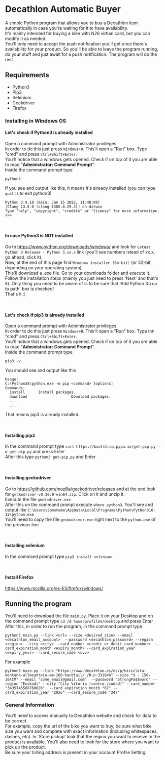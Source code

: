 # Decathlon Automatic Buyer

A simple Python program that allows you to buy a Decathlon item automatically in case you're waiting for it to have availability.
<br> It's mainly intended for buying a bike with N26 virtual card, but you can modify it as needed.
<br> You'll only need to accept the push notification you'll get once there's availability for your product. So you'll be able to leave the program running, do your stuff and just await for a push notification. The program will do the rest.

## Requirements
* Python3
* Pip3
* Selenium
* Geckdriver
* Firefox

### Installing in Windows OS
#### Let's check if Python3 is already installed
Open a command prompt with Administrator privileges
<br> In order to do this just press `Windows+R`. This'll open a "Run" box. Type "cmd" and press `Ctrl+Shift+Enter`.
<br> You'll notice that a windows gets opened. Check if on top of it you are able to read "<b>Administrator: Command Prompt</b>".
<br> Inside the command prompt type
```
python3
```
If you see and output like this, it means it's already installed (you can type `quit()` to exit python3)
```
Python 3.9.10 (main, Jan 15 2022, 11:48:00)
[Clang 13.0.0 (clang-1300.0.29.3)] on darwin
Type "help", "copyright", "credits" or "license" for more information.
>>>
```

<br>

#### In case Python3 is NOT installed
Go to https://www.python.org/downloads/windows/ and look for `Latest Python 3 Release - Python 3.xx.x` link (you'll see numbers istead of xx.x, go ahead, click it).
<br> Now, at the end of this page find `Windows installer (64-bit)` (or 32-bit, depending on your operating system).
<br> This'll download a .exe file. Go to your downloads folder and execute it. 
<br>Follow the installation steps (mainly you just need to press 'Next' and that's it). Only thing you need to be aware of is to be sure that 'Add Python 3.xx.x to path' box is checked!
<br> That's it :)

<br>

#### Let's check if pip3 is already installed
Open a command prompt with Administrator privileges
<br> In order to do this just press `Windows+R`. This'll open a "Run" box. Type inn "cmd" and press `Ctrl+Shift+Enter`.
<br> You'll notice that a windows gets opened. Check if on top of it you are able to read "<b>Administrator: Command Prompt</b>".
<br> Inside the command prompt type
```
pip3 -v
```
You should see and output like this
```
Usage:
C:\Python38\python.exe -m pip <command> [options]
Commands:
  install      Install packages.
  download                    Download packages.
  ...
  ...
```
That means pip3 is already installed.

<br>

#### Installing pip3
In the command prompt type `curl https://bootstrap.pypa.io/get-pip.py -o get-pip.py` and press Enter
<br> After this type `python3 get-pip.py` and Enter

<br>

#### Installing geckodriver
Go to https://github.com/mozilla/geckodriver/releases and at the end look for `geckodriver-v0.30.0-win64.zip`. Click on it and unzip it.
<br> Execute the file `geckodriver.exe`
<br> After this on the command prompt execute `where python3`. You'll see and output like `C:\Users\SomeName\AppData\Local\Programs\Python\Python310-32\python.exe`
<br> You'll need to copy the file `geckodriver.exe` right next to the `python.exe` of the previous line.

<br>

#### Installing selenium
In the command prompt type `pip3 install selenium`

<br>

#### Install Firefox
https://www.mozilla.org/es-ES/firefox/windows/

## Running the program
You'll need to download the file `main.py`. Place it on your Desktop and on the command prompt type `cd /d %userprofile%/desktop` and press Enter
<br>After this, in order to run the program, in the command prompt type
```
python3 main.py --link <url> --size <desired_size> --email <decathlon_email_account>  --password <decathlon_password> --region <region> --city <city> --card_number <credit_or_debit_card_number>  --card_expiration_month <expiry_month> --card_expiration_year <expiry_year> --card_secure_code <cvv>
```
For example
```
python3 main.py --link "https://www.decathlon.es/es/p/bicicleta-montana-allmountain-am-100-hardtail/_/R-p-331946" --size "S - 150-164CM" --email "some_email@gmail.com"  --password "StrongPa$$word" --region "Euskadi" --city "City Vitoria (centro ciudad)" --card_number "3435745568760620"  --card_expiration_month "07" --card_expiration_year "2026" --card_secure_code "247"
```

### General Information
You'll need to access manually to Decathlon website and check for data to be correct.
<br> For example, copy the url of the bike you want to buy, be sure what bike size you want and complete with exact information (including whitespaces, dashes, etc). In 'Store pickup' look that the region you want to receive in the product is available. You'll also need to look for the store where you want to pick up the product.
<br> Be sure your billing address is present in your account Profile Setting.
